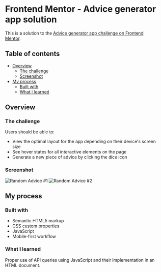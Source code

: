 # Frontend Mentor - Advice generator app solution

This is a solution to the [Advice generator app challenge on Frontend Mentor](https://www.frontendmentor.io/challenges/advice-generator-app-QdUG-13db).

## Table of contents

- [Overview](#overview)
  - [The challenge](#the-challenge)
  - [Screenshot](#screenshot)
- [My process](#my-process)
  - [Built with](#built-with)
  - [What I learned](#what-i-learned)

## Overview

### The challenge

Users should be able to:

- View the optimal layout for the app depending on their device's screen size
- See hover states for all interactive elements on the page
- Generate a new piece of advice by clicking the dice icon

### Screenshot

![Random Advice #1](https://i.imgur.com/67Iciae.png)
![Random Advice #2](https://i.imgur.com/9y1hXm3.png)

## My process

### Built with

- Semantic HTML5 markup
- CSS custom properties
- JavaScript
- Mobile-first workflow

### What I learned

Proper use of API queries using JavaScript and their implementation in an HTML document.
